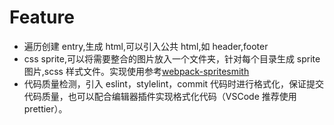 # Feature

- 遍历创建 entry,生成 html,可以引入公共 html,如 header,footer
- css sprite,可以将需要整合的图片放入一个文件夹，针对每个目录生成 sprite 图片,scss 样式文件。实现使用参考[webpack-spritesmith](https://www.npmjs.com/package/webpack-spritesmith)
- 代码质量检测，引入 eslint，stylelint，commit 代码时进行格式化，保证提交代码质量，也可以配合编辑器插件实现格式化代码（VSCode 推荐使用 prettier）。
